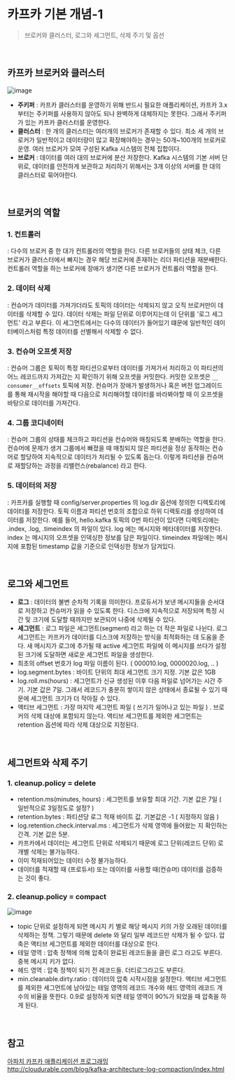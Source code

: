 # 카프카 기본 개념-1
> 브로커와 클러스터, 로그와 세그먼트, 삭제 주기 및 옵션

<br>

## 카프카 브로커와 클러스터
![image](https://github.com/dlask913/TIL/assets/79985588/a431f9ae-0eb4-40dd-8160-39a6e6958dd2)
- **주키퍼** : 카프카 클러스터를 운영하기 위해 반드시 필요한 애플리케이션, 카프카 3.x 부터는 주키퍼를 사용하지 않아도 되나 완벽하게 대체하지는 못한다. 그래서 주키퍼가 있는 카프카 클러스터를 운영한다. 
- **클러스터** : 한 개의 클러스터는 여러개의 브로커가 존재할 수 있다. 최소 세 개의 브로커가 일반적이고 데이터량이 많고 확장해야하는 경우는 50개~100개의 브로커로 운영. 여러 브로커가 모여 구성된 Kafka 시스템의 전체 집합이다.
- **브로커** : 데이터를 여러 대의 브로커에 분산 저장한다. Kafka 시스템의 기본 서버 단위로, 데이터를 안전하게 보관하고 처리하기 위해서는 3개 이상의 서버를 한 대의 클러스터로 묶어야한다. 

<br>

## 브로커의 역할
### 1. 컨트롤러
: 다수의 브로커 중 한 대가 컨트롤러의 역할을 한다. 다른 브로커들의 상태 체크, 다른 브로커가 클러스터에서 빠지는 경우 해당 브로커에 존재하는 리더 파티션을 재분배한다. 컨트롤러 역할을 하는 브로커에 장애가 생기면 다른 브로커가 컨트롤러 역할을 한다.

### 2. 데이터 삭제
: 컨슈머가 데이터를 가져가더라도 토픽의 데이터는 삭제되지 않고 오직 브로커만이 데이터를 삭제할 수 있다. 데이터 삭제는 파일 단위로 이루어지는데 이 단위를 '로그 세그먼트' 라고 부른다. 이 세그먼트에서는 다수의 데이터가 들어있기 떄문에 일반적인 데이터베이스처럼 특정 데이터를 선별해서 삭제할 수 없다. 

### 3. 컨슈머 오프셋 저장
: 컨슈머 그룹은 토픽이 특정 파티션으로부터 데이터를 가져가서 처리하고 이 파티션의 어느 레코드까지 가져갔는 지 확인하기 위해 오프셋을 커밋한다. 커밋한 오프셋은 ```__
consumer__offsets``` 토픽에 저장. 컨슈머가 장애가 발생하거나 혹은 버전 업그레이드를 통해 재시작을 해야할 때 다음으로 처리해야할 데이터를 바라봐야할 때 이 오프셋을 바탕으로 데이터를 가져간다.

### 4. 그룹 코디네이터 
: 컨슈머 그룹의 상태를 체크하고 파티션을 컨슈머와 매칭되도록 분배하는 역할을 한다. 컨슈머에 문제가 생겨 그룹에서 빠졌을 때 매칭되지 않은 파티션을 정상 동작하는 컨슈머로 할당하여 지속적으로 데이터가 처리될 수 있도록 돕는다. 이렇게 파티션을 컨슈머로 재할당하는 과정을 리밸런스(rebalance) 라고 한다.

### 5. 데이터의 저장
: 카프카를 실행할 때 config/server.properties 의 log.dir 옵션에 정의한 디렉토리에 데이터를 저장한다. 토픽 이름과 파티션 번호의 조합으로 하위 디렉토리를 생성하여 데이터를 저장한다. 예를 들어, hello.kafka 토픽의 0번 파티션이 있다면 디렉토리에는 .index, .log, .timeindex 의 파일이 있다. log 에는 메시지와 메타데이터를 저장한다. index 는 메시지의 오프셋을 인덱싱한 정보를 담은 파일이다. timeindex 파일에는 메시지에 포함된 timestamp 값을 기준으로 인덱싱한 정보가 담겨있다. 

<br>

## 로그와 세그먼트
- **로그** : 데이터의 불변 순차적 기록을 의미한다. 프로듀서가 보낸 메시지들을 순서대로 저장하고 컨슈머가 읽을 수 있도록 한다. 디스크에 지속적으로 저장되며 특정 시간 및 크기에 도달할 때까지만 보관되어 나중에 삭제될 수 있다. 
- **세그먼트** : 로그 파일은 세그먼트(segment) 라고 하는 더 작은 파일로 나뉜다. 로그 세그먼트는 카프카가 데이터를 디스크에 저장하는 방식을 최적화하는 데 도움을 준다. 새 메시지가 로그에 추가될 때 active 세그먼트 파일에 이 메시지를 쓰다가 설정된 크기에 도달하면 새로운 세그먼트 파일을 생성한다. 
- 최초의 offset 번호가 log 파일 이름이 된다. ( 000010.log, 0000020.log, .. )
- log.segment.bytes : 바이트 단위의 최대 세그먼트 크기 지정. 기본 값은 1GB
- log.roll.ms(hours) : 세그먼트가 신규 생성된 이후 다음 파일로 넘어가는 시간 주기. 기본 값은 7일. 그래서 레코드가 충분히 쌓이지 않은 상태에서 종료될 수 있기 때문에 세그먼트 크기가 더 작아질 수 있다. 
- 액티브 세그먼트 : 가장 마지막 세그먼트 파일 ( 쓰기가 일어나고 있는 파일 ) . 브로커의 삭제 대상에 포함되지 않는다. 액티브 세그먼트를 제외한 세그먼트는 retention 옵션에 따라 삭제 대상으로 지정된다.

<br>

## 세그먼트와 삭제 주기
### 1. cleanup.policy = delete
- retention.ms(minutes, hours) : 세그먼트를 보유할 최대 기간. 기본 값은 7일 ( 일반적으로 3일정도로 설정? )
- retention.bytes : 파티션당 로그 적재 바이트 값. 기본값은 -1 ( 지정하지 않음 )
- log.retention.check.interval.ms : 세그먼트가 삭제 영역에 들어왔는 지 확인하는 간격. 기본 값은 5분.
- 카프카에서 데이터는 세그먼트 단위로 삭제되기 때문에 로그 단위(레코드 단위) 로 개별 삭제는 불가능하다.
- 이미 적재되어있는 데이터 수정 불가능하다.
- 데이터를 적재할 때 (프로듀서) 또는 데이터를 사용할 때(컨슈머) 데이터를 검증하는 것이 좋다. 

### 2. cleanup.policy = compact
![image](https://github.com/dlask913/TIL/assets/79985588/90938725-b290-4c64-95dc-9542918a3c64)
- topic 단위로 설정하게 되면 메시지 키 별로 해당 메시지 키의 가장 오래된 데이터를 삭제하는 정책. 그렇기 때문에 delete 와 달리 일부 레코드만 삭제가 될 수 있다. 압축은 액티브 세그먼트를 제외한 데이터를 대상으로 한다.
- 테일 영역 : 압축 정책에 의해 압축이 완료된 레코드들을 클린 로그 라고도 부른다. 중복 메시지 키가 없다.
- 헤드 영역 : 압축 정책이 되기 전 레코드들. 더티로그라고도 부른다. 
- min.cleanable.dirty.ratio : 데이터의 압축 시작시점을 설정한다. 액티브 세그먼트를 제외한 세그먼트에 남아있는 테일 영역의 레코드 개수와 헤드 영역의 레코드 개수의 비율을 뜻한다. 0.9로 설정하게 되면 테일 영역이 90%가 되었을 때 압축을 하게 된다. 

<br>

## 참고
[아파치 카프카 애플리케이션 프로그래밍](https://inf.run/uCwV5) <br>
http://cloudurable.com/blog/kafka-architecture-log-compaction/index.html
